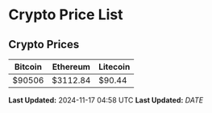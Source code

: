 # Crypto Price List

## Crypto Prices
| Bitcoin | Ethereum | Litecoin |
| ------- | -------- | -------- |
| $90506 | $3112.84 | $90.44 |
**Last Updated:** 2024-11-17 04:58 UTC
**Last Updated:** $DATE$
